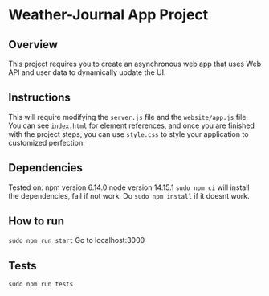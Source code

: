 # Weather-Journal App Project

## Overview
This project requires you to create an asynchronous web app that uses Web API and user data to dynamically update the UI. 

## Instructions
This will require modifying the `server.js` file and the `website/app.js` file. You can see `index.html` for element references, and once you are finished with the project steps, you can use `style.css` to style your application to customized perfection.




## Dependencies
Tested on:
npm version 6.14.0
node version 14.15.1
`sudo npm ci` will install the dependencies, fail if not work. Do `sudo npm install` if it doesnt work.

## How to run 
`sudo npm run start`
Go to localhost:3000 

## Tests
`sudo npm run tests`